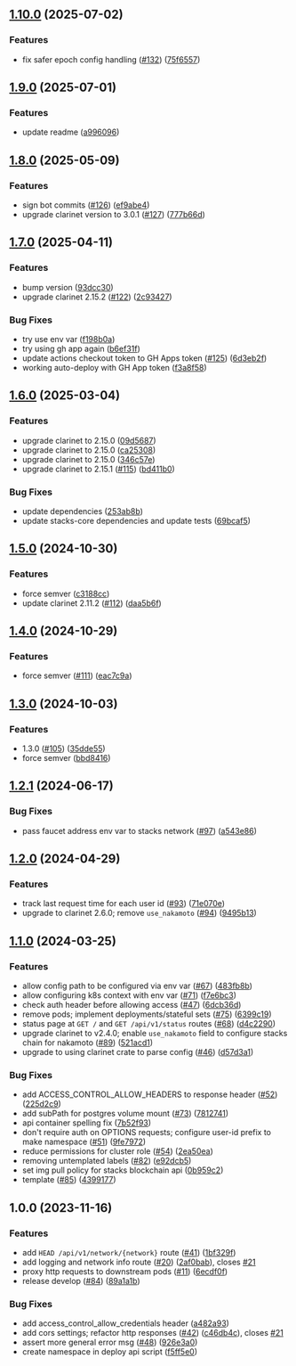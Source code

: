 ## [1.10.0](https://github.com/hirosystems/stacks-devnet-api/compare/v1.9.0...v1.10.0) (2025-07-02)


### Features

* fix safer epoch config handling ([#132](https://github.com/hirosystems/stacks-devnet-api/issues/132)) ([75f6557](https://github.com/hirosystems/stacks-devnet-api/commit/75f6557eaa68ba22620128c613421ca9f01c637f))

## [1.9.0](https://github.com/hirosystems/stacks-devnet-api/compare/v1.8.0...v1.9.0) (2025-07-01)


### Features

* update readme ([a996096](https://github.com/hirosystems/stacks-devnet-api/commit/a996096eadb582651894a34d450c7a926cd5c3d3))

## [1.8.0](https://github.com/hirosystems/stacks-devnet-api/compare/v1.7.0...v1.8.0) (2025-05-09)


### Features

* sign bot commits ([#126](https://github.com/hirosystems/stacks-devnet-api/issues/126)) ([ef9abe4](https://github.com/hirosystems/stacks-devnet-api/commit/ef9abe4acb4a42f3bc9cefb41d9c28aa85ed6f16))
* upgrade clarinet version to 3.0.1 ([#127](https://github.com/hirosystems/stacks-devnet-api/issues/127)) ([777b66d](https://github.com/hirosystems/stacks-devnet-api/commit/777b66dffc0a226504813bc7429c680fd4e96aa7))

## [1.7.0](https://github.com/hirosystems/stacks-devnet-api/compare/v1.6.0...v1.7.0) (2025-04-11)


### Features

* bump version ([93dcc30](https://github.com/hirosystems/stacks-devnet-api/commit/93dcc3082a27f49990f76bf366795fe2ed5b3405))
* upgrade clarinet 2.15.2 ([#122](https://github.com/hirosystems/stacks-devnet-api/issues/122)) ([2c93427](https://github.com/hirosystems/stacks-devnet-api/commit/2c9342775baeb5bf2d4bd8fe87b45f9ea4675886))


### Bug Fixes

* try use env var ([f198b0a](https://github.com/hirosystems/stacks-devnet-api/commit/f198b0ae0f74fb06673319d7c927e09c7a13c084))
* try using gh app again ([b6ef31f](https://github.com/hirosystems/stacks-devnet-api/commit/b6ef31f8d28fe2d8941de603250ffad8367b91de))
* update actions checkout token to GH Apps token ([#125](https://github.com/hirosystems/stacks-devnet-api/issues/125)) ([6d3eb2f](https://github.com/hirosystems/stacks-devnet-api/commit/6d3eb2f55c6952229c55b5ea9440c8a0b0d59645))
* working auto-deploy with GH App token ([f3a8f58](https://github.com/hirosystems/stacks-devnet-api/commit/f3a8f58d41d71cdcdf6f2a7d783b084b9f850898))

## [1.6.0](https://github.com/hirosystems/stacks-devnet-api/compare/v1.5.0...v1.6.0) (2025-03-04)


### Features

* upgrade clarinet to 2.15.0 ([09d5687](https://github.com/hirosystems/stacks-devnet-api/commit/09d5687c83123e1f3d05a30bf722d2580f2790de))
* upgrade clarinet to 2.15.0 ([ca25308](https://github.com/hirosystems/stacks-devnet-api/commit/ca25308beee13f6c8ed10668bd94d2343730cd5c))
* upgrade clarinet to 2.15.0 ([346c57e](https://github.com/hirosystems/stacks-devnet-api/commit/346c57e4d8b8b102e9687001edf2582fecac33fa))
* upgrade clarinet to 2.15.1 ([#115](https://github.com/hirosystems/stacks-devnet-api/issues/115)) ([bd411b0](https://github.com/hirosystems/stacks-devnet-api/commit/bd411b0cd955bad03e4a976447c53146422e0a77))


### Bug Fixes

* update dependencies ([253ab8b](https://github.com/hirosystems/stacks-devnet-api/commit/253ab8bad670de333e78e863d275482fa5b018bd))
* update stacks-core dependencies and update tests ([69bcaf5](https://github.com/hirosystems/stacks-devnet-api/commit/69bcaf50ac6a68adc24e3cba9fe3c34b91bc35ff))

## [1.5.0](https://github.com/hirosystems/stacks-devnet-api/compare/v1.4.0...v1.5.0) (2024-10-30)


### Features

* force semver ([c3188cc](https://github.com/hirosystems/stacks-devnet-api/commit/c3188cc76dc5bc2d43ce31b2bccd7decc4eff697))
* update clarinet 2.11.2 ([#112](https://github.com/hirosystems/stacks-devnet-api/issues/112)) ([daa5b6f](https://github.com/hirosystems/stacks-devnet-api/commit/daa5b6f2c9cd1669a8b166fff211eaea17a0e62e))

## [1.4.0](https://github.com/hirosystems/stacks-devnet-api/compare/v1.3.0...v1.4.0) (2024-10-29)


### Features

* force semver ([#111](https://github.com/hirosystems/stacks-devnet-api/issues/111)) ([eac7c9a](https://github.com/hirosystems/stacks-devnet-api/commit/eac7c9acfbb7313e8c485b48e01920ad8218e5fd))

## [1.3.0](https://github.com/hirosystems/stacks-devnet-api/compare/v1.2.1...v1.3.0) (2024-10-03)


### Features

* 1.3.0 ([#105](https://github.com/hirosystems/stacks-devnet-api/issues/105)) ([35dde55](https://github.com/hirosystems/stacks-devnet-api/commit/35dde552b5c9aa0644aaa343ae077e758ac61df2))
* force semver ([bbd8416](https://github.com/hirosystems/stacks-devnet-api/commit/bbd84167f61e48b567bc924bb99176dd27ca0337))

## [1.2.1](https://github.com/hirosystems/stacks-devnet-api/compare/v1.2.0...v1.2.1) (2024-06-17)


### Bug Fixes

* pass faucet address env var to stacks network ([#97](https://github.com/hirosystems/stacks-devnet-api/issues/97)) ([a543e86](https://github.com/hirosystems/stacks-devnet-api/commit/a543e86579f686dbaba2c93e94fd9bbb2c16971b))

## [1.2.0](https://github.com/hirosystems/stacks-devnet-api/compare/v1.1.0...v1.2.0) (2024-04-29)


### Features

* track last request time for each user id ([#93](https://github.com/hirosystems/stacks-devnet-api/issues/93)) ([71e070e](https://github.com/hirosystems/stacks-devnet-api/commit/71e070e818cd2774deb3a01380d4cc399a061da3))
* upgrade to clarinet 2.6.0; remove `use_nakamoto` ([#94](https://github.com/hirosystems/stacks-devnet-api/issues/94)) ([9495b13](https://github.com/hirosystems/stacks-devnet-api/commit/9495b1366db05c6b87496f58a456ae89da3836db))

## [1.1.0](https://github.com/hirosystems/stacks-devnet-api/compare/v1.0.0...v1.1.0) (2024-03-25)


### Features

* allow config path to be configured via env var ([#67](https://github.com/hirosystems/stacks-devnet-api/issues/67)) ([483fb8b](https://github.com/hirosystems/stacks-devnet-api/commit/483fb8b92a4b4b53f3a8169d4b90c989d0757e54))
* allow configuring k8s context with env var ([#71](https://github.com/hirosystems/stacks-devnet-api/issues/71)) ([f7e6bc3](https://github.com/hirosystems/stacks-devnet-api/commit/f7e6bc3b4708b764a8aa3ea0f9f255577686cc86))
* check auth header before allowing access ([#47](https://github.com/hirosystems/stacks-devnet-api/issues/47)) ([6dcb36d](https://github.com/hirosystems/stacks-devnet-api/commit/6dcb36d2845993cd322b0c0dd1f6f9ce6d61f218))
* remove pods; implement deployments/stateful sets ([#75](https://github.com/hirosystems/stacks-devnet-api/issues/75)) ([6399c19](https://github.com/hirosystems/stacks-devnet-api/commit/6399c19231ee12f7f7bdb3ed2fa90ece3c0e4000))
* status page at `GET /` and `GET /api/v1/status` routes ([#68](https://github.com/hirosystems/stacks-devnet-api/issues/68)) ([d4c2290](https://github.com/hirosystems/stacks-devnet-api/commit/d4c2290580c0866164bbd67a6f3ca6ef7c7e17f3))
* upgrade clarinet to v2.4.0; enable `use_nakamoto` field to configure stacks chain for nakamoto ([#89](https://github.com/hirosystems/stacks-devnet-api/issues/89)) ([521acd1](https://github.com/hirosystems/stacks-devnet-api/commit/521acd12d61ec6f33c520bd38e4391dc0c09ce4f))
* upgrade to using clarinet crate to parse config  ([#46](https://github.com/hirosystems/stacks-devnet-api/issues/46)) ([d57d3a1](https://github.com/hirosystems/stacks-devnet-api/commit/d57d3a1ba73e89a84e793e49bb4c85e0ce429e16))


### Bug Fixes

* add ACCESS_CONTROL_ALLOW_HEADERS to response header ([#52](https://github.com/hirosystems/stacks-devnet-api/issues/52)) ([225d2c9](https://github.com/hirosystems/stacks-devnet-api/commit/225d2c9d4d200528a64401418922c163a7c45350))
* add subPath for postgres volume mount ([#73](https://github.com/hirosystems/stacks-devnet-api/issues/73)) ([7812741](https://github.com/hirosystems/stacks-devnet-api/commit/781274127c8fb7d6a8ee95d4d92218e650b9c01e))
* api container spelling fix ([7b52f93](https://github.com/hirosystems/stacks-devnet-api/commit/7b52f93e82d46d1bb127dcc8f9c8c095f3426dc2))
* don't require auth on OPTIONS requests; configure user-id prefix to make namespace ([#51](https://github.com/hirosystems/stacks-devnet-api/issues/51)) ([9fe7972](https://github.com/hirosystems/stacks-devnet-api/commit/9fe79725c6f8935222c9f291d6f2e591731d64c8))
* reduce permissions for cluster role ([#54](https://github.com/hirosystems/stacks-devnet-api/issues/54)) ([2ea50ea](https://github.com/hirosystems/stacks-devnet-api/commit/2ea50eaef6097c582ee103665d8c49e916b45bcd))
* removing untemplated labels ([#82](https://github.com/hirosystems/stacks-devnet-api/issues/82)) ([e92dcb5](https://github.com/hirosystems/stacks-devnet-api/commit/e92dcb57d1e0ad5b1a11fc1403daf06f10706da9))
* set img pull policy for stacks blockchain api ([0b959c2](https://github.com/hirosystems/stacks-devnet-api/commit/0b959c2df4ecbe52a4379112eed137031365c251))
* template ([#85](https://github.com/hirosystems/stacks-devnet-api/issues/85)) ([4399177](https://github.com/hirosystems/stacks-devnet-api/commit/4399177d702d4f8865ebf410cbbc1280a2706f72))

## 1.0.0 (2023-11-16)


### Features

* add `HEAD /api/v1/network/{network}` route ([#41](https://github.com/hirosystems/stacks-devnet-api/issues/41)) ([1bf329f](https://github.com/hirosystems/stacks-devnet-api/commit/1bf329f740634805679cb9c5db18c0c0214f3c7d))
* add logging and network info route ([#20](https://github.com/hirosystems/stacks-devnet-api/issues/20)) ([2af0bab](https://github.com/hirosystems/stacks-devnet-api/commit/2af0bab90f8fb174adffb5050a23fc38e5702daf)), closes [#21](https://github.com/hirosystems/stacks-devnet-api/issues/21)
* proxy http requests to downstream pods ([#11](https://github.com/hirosystems/stacks-devnet-api/issues/11)) ([6ecdf0f](https://github.com/hirosystems/stacks-devnet-api/commit/6ecdf0fbe57cfea15c477828f1b8299356ecc442))
* release develop ([#84](https://github.com/hirosystems/stacks-devnet-api/issues/84)) ([89a1a1b](https://github.com/hirosystems/stacks-devnet-api/commit/89a1a1b36aaddf87491a724de7311c9c503d54b7))


### Bug Fixes

* add access_control_allow_credentials header ([a482a93](https://github.com/hirosystems/stacks-devnet-api/commit/a482a93ca610fbad6295f8007d59d9c6b05db42d))
* add cors settings; refactor http responses ([#42](https://github.com/hirosystems/stacks-devnet-api/issues/42)) ([c46db4c](https://github.com/hirosystems/stacks-devnet-api/commit/c46db4cd1b07e76b58b9ba330b11aeb4016f78ac)), closes [#21](https://github.com/hirosystems/stacks-devnet-api/issues/21)
* assert more general error msg ([#48](https://github.com/hirosystems/stacks-devnet-api/issues/48)) ([926e3a0](https://github.com/hirosystems/stacks-devnet-api/commit/926e3a00ecf7070b924863b0760dc2e4fad2c9e3))
* create namespace in deploy api script ([f5ff5e0](https://github.com/hirosystems/stacks-devnet-api/commit/f5ff5e0a387ad8bd3ff04935e6510c60bbc81af0))
